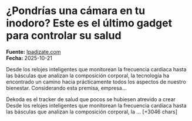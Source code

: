# ¿Pondrías una cámara en tu inodoro? Este es el último gadget para controlar su salud

**Fuente:** [Ipadizate.com](https://ipadizate.com/tecnologia/pondrias-una-camara-en-tu-inodoro-este-es-el-ultimo-gadget-para-controlar-su-salud)  
**Fecha:** 2025-10-21

Desde los relojes inteligentes que monitorean la frecuencia cardíaca hasta las básculas que analizan la composición corporal, la tecnología ha encontrado un camino hacia prácticamente todos los aspectos de nuestro bienestar. Considerando esta premisa, empresa…

Dekoda es el tracker de salud que pocos se hubiesen atrevido a crear
Desde los relojes inteligentes que monitorean la frecuencia cardíaca hasta las básculas que analizan la composición corporal, la … [+3046 chars]
